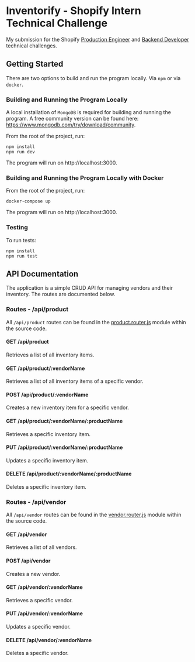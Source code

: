 # Inventorify - Shopify Intern Technical Challenge

My submission for the Shopify [Production Engineer](https://docs.google.com/document/d/1wir0XQuviR6p-uNEUPzsGvMFwqgMsY8sEjGUx74lNrg/edit) and [Backend Developer](https://docs.google.com/document/d/1z9LZ_kZBUbg-O2MhZVVSqTmvDko5IJWHtuFmIu_Xg1A/edit) technical challenges. 

## Getting Started

There are two options to build and run the program locally. Via `npm` or via `docker`.

### Building and Running the Program Locally

A local installation of `MongoDB` is required for building and running the program. A free community version can be found here: https://www.mongodb.com/try/download/community.

From the root of the project, run:

```shell
npm install
npm run dev
```

The program will run on http://localhost:3000.

### Building and Running the Program Locally with Docker

From the root of the project, run:

```shell
docker-compose up
```

The program will run on http://localhost:3000.

### Testing

To run tests:

```shell
npm install
npm run test
```

## API Documentation

The application is a simple CRUD API for managing vendors and their inventory. The routes are documented below.

### Routes - /api/product

All `/api/product` routes can be found in the [product.router.js](https://github.com/eyskim/Inventorify/blob/0f1a6a11f014057c31134cfd4075966c1b8ae856/src/resources/product/product.router.js) module within the source code.

#### GET /api/product
Retrieves a list of all inventory items.

#### GET /api/product/:vendorName
Retrieves a list of all inventory items of a specific vendor.

#### POST /api/product/:vendorName
Creates a new inventory item for a specific vendor.

#### GET /api/product/:vendorName/:productName
Retrieves a specific inventory item.

#### PUT /api/product/:vendorName/:productName
Updates a specific inventory item.

#### DELETE /api/product/:vendorName/:productName
Deletes a specific inventory item.

### Routes - /api/vendor

All `/api/vendor` routes can be found in the [vendor.router.js](https://github.com/eyskim/Inventorify/blob/0f1a6a11f014057c31134cfd4075966c1b8ae856/src/resources/vendor/vendor.router.js) module within the source code.

#### GET /api/vendor
Retrieves a list of all vendors.

#### POST /api/vendor
Creates a new vendor.

#### GET /api/vendor/:vendorName
Retrieves a specific vendor.

#### PUT /api/vendor/:vendorName
Updates a specific vendor.

#### DELETE /api/vendor/:vendorName
Deletes a specific vendor.
